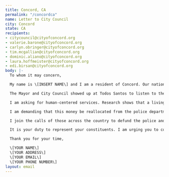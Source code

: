 ```yaml
---
title: Concord, CA
permalink: "/concordca"
name: Letter to City Council
city: Concord
state: CA
recipients:
- citycouncil@cityofconcord.org
- valerie.barone@cityofconcord.org
- carlyn.obringer@cityofconcord.org
- tim.mcgallian@cityofconcord.org
- dominic.aliano@cityofconcord.org
- laura.hoffmeister@cityofconcord.org
- edi.birsan@cityofconcord.org
body: |-
  To whom it may concern,

  My name is \[INSERT NAME\] and I am a resident of Concord. Our nation is in the midst of widespread upheaval over the systemic violence of policing, and the Bay Area has been at the forefront of much of this action. I’m writing to you today to demand that Concord adopts a budget for the people that redirects funding away from the police and towards prioritizing other programs—affordable housing for our homeless and low-income neighbors, mental health programs, rent suspension and cancellation during this pandemic, and finally, more rehabilitative approaches to public health issues. By taking a preventative approach to stop violence in the community, Concord would reduce the need for a police force. Concord’s needs must be addressed by the provision of care, and not by conflict or by the threat of violence.

  The Mayor and City Council showed up at Todos Santos to listen to the voice of our community in early June. I would encourage you to take what you heard and apply it to your budget. the Concord Police Department is the single largest expenditure in the City’s General Fund and sees the smallest percentage reduction in your budget proposal. The city currently spends 57% of its general fund on police—a staggering $64.4 million in the last fiscal year.

  I am asking for human-centered services. Research shows that a living wage, access to health services and treatment, educational opportunities, and stable housing are far more successful at promoting safe communities compared to police or prisons. Support for communities in need—especially our communities of color and low-income communities—is necessary now, more than ever. As such, we need more aggressive financial support to be directed to those areas. Where should that money come from? The projected $50\+ million to be allocated towards CPD this fiscal year.

  I am demanding that this money be reallocated from the police department because it is an inherently harmful organization that has not responded to "reform". Now more than ever is the time to demilitarize and divest from police resources. The budget should be used to fund alternative emergency response programs: trained first responders to help in mental health crises, city employees to check in on homeless citizens in our parks, and trauma-informed crisis intervention teams to disarm and de-escalate gun-related conflicts. Now is the time to drop the dated ideal that police force is the only way to keep us safe.

  I join the calls of those across the country to defund the police and invest in the health and safety of our community. I demand a budget that adequately and effectively meets the needs of at-risk Concord residents during this trying and uncertain time, when livelihoods are on the line. I call on you to reduce the CPD budget and instead, meaningfully reallocate funds towards social programs and resources that support housing, jobs, education, health care, child care, and other critical community needs. I demand a budget that supports community wellbeing, rather than empowers the police forces that tear them apart. I will oppose any additional sales tax ballot initiatives without significant reductions to the policing budget.

  It is your duty to represent your constituents. I am urging you to completely revise the Concord city budget for 2020-2021 fiscal year. Public opinion is with me.

  Thank you for your time,

  \[YOUR NAME\]
  \[YOUR ADDRESS\]
  \[YOUR EMAIL\]
  \[YOUR PHONE NUMBER\]
layout: email
---
```


